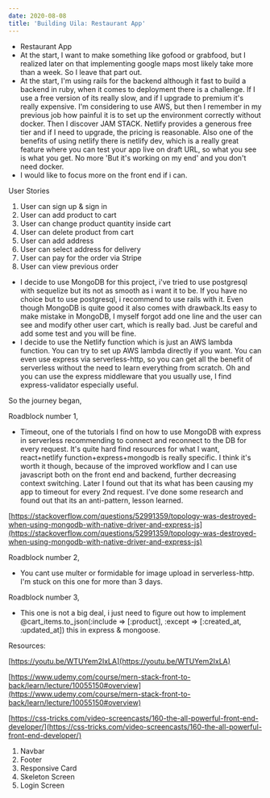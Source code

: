 ```yaml
---
date: 2020-08-08
title: 'Building Uila: Restaurant App'
---
```



- Restaurant App
- At the start, I want to make something like gofood or grabfood, but I realized later on that implementing google maps most likely take more than a week. So I leave that part out.
- At the start, I'm using rails for the backend although it fast to build a backend in ruby, when it comes to deployment there is a challenge. If I use a free version of its really slow, and if I upgrade to premium it's really expensive. I'm considering to use AWS, but then I remember in my previous job how painful it is to set up the environment correctly without docker. Then I discover JAM STACK. Netlify provides a generous free tier and if I need to upgrade, the pricing is reasonable. Also one of the benefits of using netlify there is netlify dev, which is a really great feature where you can test your app live on draft URL, so what you see is what you get. No more 'But it's working on my end' and you don't need docker.
- I would like to focus more on the front end if i can.

User Stories

1. User can sign up & sign in
2. User can add product to cart
3. User can change product quantity inside cart
4. User can delete product from cart
5. User can add address
6. User can select address for delivery
7. User can pay for the order via Stripe
8. User can view previous order

- I decide to use MongoDB for this project, i've tried to use postgresql with sequelize but its not as smooth as i want it to be. If you have no choice but to use postgresql, i  recommend to use rails with it. Even though MongoDB is quite good it also comes with drawback.Its easy to make mistake in MongoDB, I myself forgot add one line and the user can see and modify other user cart, which is really bad. Just be careful and add some test and you will be fine.
- I decide to use the Netlify function which is just an AWS lambda function. You can try to set up AWS lambda directly if you want. You can even use express via serverless-http, so you can get all the benefit of serverless without the need to learn everything from scratch. Oh and you can use the express middleware that you usually use, I find express-validator especially useful.

So the journey began,

Roadblock number 1,

- Timeout, one of the tutorials I find on how to use MongoDB with express in serverless recommending to connect and reconnect to the DB for every request. It's quite hard find resources for what I want, react+netlify function+express+mongodb is really specific. I think it's worth it though, because of the improved workflow and I can use javascript both on the front end and backend, further decreasing context switching.   Later I found out that its what has been causing my app to timeout for every 2nd request. I've done some research and found out that its an anti-pattern, lesson learned.

[https://stackoverflow.com/questions/52991359/topology-was-destroyed-when-using-mongodb-with-native-driver-and-express-js](https://stackoverflow.com/questions/52991359/topology-was-destroyed-when-using-mongodb-with-native-driver-and-express-js)

Roadblock number 2,

- You cant use multer or formidable for image upload in serverless-http. I'm stuck on this one for more than 3 days.

Roadblock number 3,

- This one is not a big deal, i just need to figure out how to implement @cart_items.to_json(:include => [:product], :except => [:created_at, :updated_at]) this in express & mongoose.

Resources:

[https://youtu.be/WTUYem2IxLA](https://youtu.be/WTUYem2IxLA)

[https://www.udemy.com/course/mern-stack-front-to-back/learn/lecture/10055150#overview](https://www.udemy.com/course/mern-stack-front-to-back/learn/lecture/10055150#overview)

[https://css-tricks.com/video-screencasts/160-the-all-powerful-front-end-developer/](https://css-tricks.com/video-screencasts/160-the-all-powerful-front-end-developer/)

1. Navbar
2. Footer
3. Responsive Card
4. Skeleton Screen
5. Login Screen